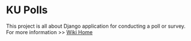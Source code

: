 # KU Polls
This project is all about Django application for conducting a poll or survey.    
For more information >> [Wiki Home](../../wiki/Home)
